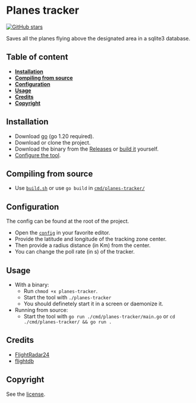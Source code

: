 # Planes tracker

[![GitHub stars](https://img.shields.io/github/stars/LockBlock-dev/planes-tracker.svg)](https://github.com/LockBlock-dev/planes-tracker/stargazers)

Saves all the planes flying above the designated area in a sqlite3 database.

## Table of content

-   [**Installation**](#installation)
-   [**Compiling from source**](#compiling-from-source)
-   [**Configuration**](#configuration)
-   [**Usage**](#usage)
-   [**Credits**](#credits)
-   [**Copyright**](#copyright)

## Installation

-   Download [go](https://go.dev/dl/) (go 1.20 required).
-   Download or clone the project.
-   Download the binary from the [Releases](../../releases) or [build it](#compiling-from-source) yourself.
-   [Configure the tool](#configuration).

## Compiling from source

-   Use [`build.sh`](/build.sh) or use `go build` in [`cmd/planes-tracker/`](/cmd/planes-tracker/)

## Configuration

The config can be found at the root of the project.

-   Open the [`config`](/config.json) in your favorite editor.
-   Provide the latitude and longitude of the tracking zone center.
-   Then provide a radius distance (in Km) from the center.
-   You can change the poll rate (in s) of the tracker.

## Usage

-   With a binary:
    -   Run `chmod +x planes-tracker`.
    -   Start the tool with `./planes-tracker`
    -   You should definetely start it in a screen or daemonize it.
-   Running from source:
    -   Start the tool with `go run ./cmd/planes-tracker/main.go` or `cd ./cmd/planes-tracker/ && go run .`

## Credits

-   [FlightRadar24](https://www.flightradar24.com/)
-   [flightdb](https://github.com/skypies/flightdb)

## Copyright

See the [license](/LICENSE).
